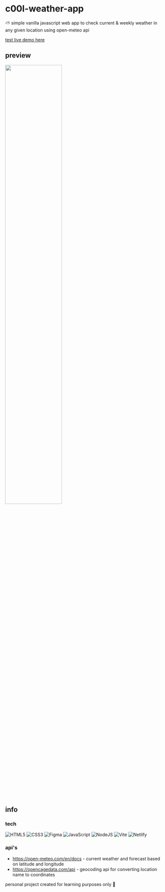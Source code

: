 # c00l-weather-app
⛅️ simple vanilla javascript web app to check current &amp; weekly weather in any given location using open-meteo api

[test live demo here](https://c00l-weather-app.netlify.app/)

## preview

<img src="https://user-images.githubusercontent.com/124094022/223474226-2fd5f11c-ced8-471f-8830-9735561436da.gif" width="60%">

## info

### tech

![HTML5](https://img.shields.io/badge/html5-%23E34F26.svg?style=for-the-badge&logo=html5&logoColor=white)
![CSS3](https://img.shields.io/badge/css3-%231572B6.svg?style=for-the-badge&logo=css3&logoColor=white)
![Figma](https://img.shields.io/badge/figma-%23F24E1E.svg?style=for-the-badge&logo=figma&logoColor=white)
![JavaScript](https://img.shields.io/badge/javascript-%23323330.svg?style=for-the-badge&logo=javascript&logoColor=%23F7DF1E)
![NodeJS](https://img.shields.io/badge/node.js-6DA55F?style=for-the-badge&logo=node.js&logoColor=white)
![Vite](https://img.shields.io/badge/vite-%23646CFF.svg?style=for-the-badge&logo=vite&logoColor=white)
![Netlify](https://img.shields.io/badge/netlify-%23000000.svg?style=for-the-badge&logo=netlify&logoColor=#00C7B7)

### api's
* https://open-meteo.com/en/docs - current weather and forecast based on latitude and longitude
* https://opencagedata.com/api - geocoding api for converting location name to coordinates

personal project created for learning purposes only 🍄

